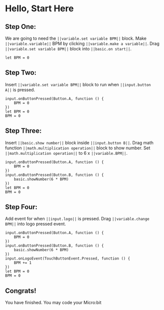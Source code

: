 # Hello, Start Here



## Step One:
We are going to need the ``||variable.set variable BPM||`` block.
  Make ``||variable.variable||`` BPM by clicking ``||variable.make a variable||``.
  Drag ``||variable.set variable BPM||`` block into ``||basic.on start||``.

```blocks
let BPM = 0
```



## Step Two:
Insert ``||variable.set variable BPM||`` block to run when ``||input.button A||`` is pressed.

```blocks
input.onButtonPressed(Button.A, function () {
    BPM = 0
})
let BPM = 0
BPM = 0
```



## Step Three:
Insert  ``||basic.show number||`` block inside ``||input.button B||``.
Drag math function ``||math.multiplication operation||`` block to show number.
Set ``||math.multiplication operation||`` to 6 x ``||variable.BPM||``.


```blocks
input.onButtonPressed(Button.A, function () {
    BPM = 0
})
input.onButtonPressed(Button.B, function () {
    basic.showNumber(6 * BPM)
})
let BPM = 0
BPM = 0
```




## Step Four:
Add event for when ``||input.logo||`` is pressed.
Drag ``||variable.change BPM||`` into logo pressed event.

```blocks
input.onButtonPressed(Button.A, function () {
    BPM = 0
})
input.onButtonPressed(Button.B, function () {
    basic.showNumber(6 * BPM)
})
input.onLogoEvent(TouchButtonEvent.Pressed, function () {
    BPM += 1
})
let BPM = 0
BPM = 0
```

## Congrats!

You have finished.  You may code your Micro:bit
